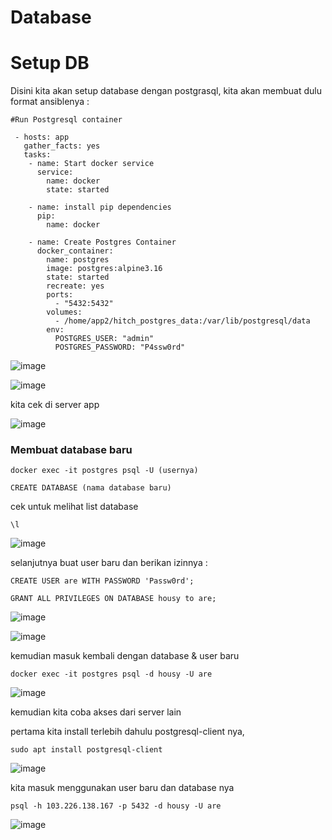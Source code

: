 # Database

# Setup DB

Disini kita akan setup database dengan postgrasql, kita akan membuat dulu format ansiblenya :

```
#Run Postgresql container

 - hosts: app
   gather_facts: yes
   tasks:
    - name: Start docker service
      service:
        name: docker
        state: started

    - name: install pip dependencies
      pip:
        name: docker
 
    - name: Create Postgres Container
      docker_container:
        name: postgres
        image: postgres:alpine3.16
        state: started
        recreate: yes
        ports:
          - "5432:5432"
        volumes:
          - /home/app2/hitch_postgres_data:/var/lib/postgresql/data
        env:
          POSTGRES_USER: "admin"
          POSTGRES_PASSWORD: "P4ssw0rd"
```

![image](https://user-images.githubusercontent.com/99697182/176326269-1e695164-070e-4394-9656-3d3abdfe4b81.png)

![image](https://user-images.githubusercontent.com/99697182/176326440-cdd6096d-7b38-4ece-b36d-0c63dfcfbc40.png)
 
 kita cek di server app
 
 ![image](https://user-images.githubusercontent.com/99697182/176326530-2dd231d8-1a2e-4cba-8a6d-f097fe89b5a9.png)

### Membuat database baru
```
docker exec -it postgres psql -U (usernya)
````

```
CREATE DATABASE (nama database baru)
```

cek untuk melihat list database 

```
\l
```

![image](https://user-images.githubusercontent.com/99697182/176331632-d0db5b11-777a-4fdd-9290-c38ff8288aee.png)

selanjutnya buat user baru dan berikan izinnya :

```
CREATE USER are WITH PASSWORD 'Passw0rd';
```

```
GRANT ALL PRIVILEGES ON DATABASE housy to are;
```

![image](https://user-images.githubusercontent.com/99697182/176333568-969aa015-b747-4b19-b5ea-1b4bb95d32f5.png)

![image](https://user-images.githubusercontent.com/99697182/176333666-eaff7c56-f57f-4031-aefd-9b1e5d91e8d5.png)

kemudian masuk kembali dengan database & user baru

```
docker exec -it postgres psql -d housy -U are
```

![image](https://user-images.githubusercontent.com/99697182/176333845-63ec99ae-4551-480f-b96d-a91cc38ef577.png)

kemudian kita coba akses dari server lain 

pertama kita install terlebih dahulu postgresql-client nya, 

```
sudo apt install postgresql-client
```

![image](https://user-images.githubusercontent.com/99697182/176334474-fdaae6ba-e3c1-4f67-af0d-dbb22fb923fc.png)

kita masuk menggunakan user baru dan database nya 

```
psql -h 103.226.138.167 -p 5432 -d housy -U are
```

![image](https://user-images.githubusercontent.com/99697182/176334664-3d941fa2-b6c9-4efd-ab64-932fc04f0a4c.png)






































